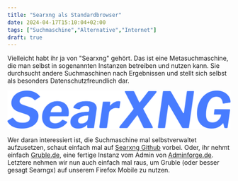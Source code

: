 ```yaml
---
title: "Searxng als Standardbrowser"
date: 2024-04-17T15:10:04+02:00
tags: ["Suchmaschine","Alternative","Internet"]
draft: true
---
```

Vielleicht habt ihr ja von "Searxng" gehört. Das ist eine Metasuchmaschine, die man selbst in sogenannten Instanzen betreiben und nutzen kann. Sie durchsucht andere Suchmaschinen nach Ergebnissen und stellt sich selbst als besonders Datenschutzfreundlich dar.

<img src="searxng.svg">

Wer daran interessiert ist, die Suchmaschine mal selbstverwaltet aufzusetzen, schaut einfach mal auf [Searxng Github](https://github.com/searxng/searxng) vorbei. Oder, ihr nehmt einfach [Gruble.de](https://www.gruble.de), eine fertige Instanz vom Admin von [Adminforge.de](https://www.adminforge.de). Letztere nehmen wir nun auch einfach mal raus, um Gruble (oder besser gesagt Searngx) auf unserem Firefox Mobile zu nutzen.

